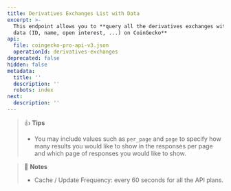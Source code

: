 ```yaml
---
title: Derivatives Exchanges List with Data
excerpt: >-
  This endpoint allows you to **query all the derivatives exchanges with related
  data (ID, name, open interest, ...) on CoinGecko**
api:
  file: coingecko-pro-api-v3.json
  operationId: derivatives-exchanges
deprecated: false
hidden: false
metadata:
  title: ''
  description: ''
  robots: index
next:
  description: ''
---
```

> 👍 **Tips**
>
> * You may include values such as `per_page` and `page` to specify how many results you would like to show in the responses per page and which page of responses you would like to show.

> 📘 **Notes**
>
> * Cache / Update Frequency: every 60 seconds for all the API plans.
